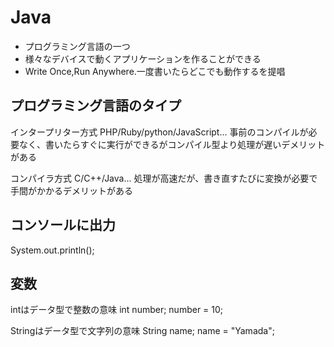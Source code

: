 # Java
- プログラミング言語の一つ
- 様々なデバイスで動くアプリケーションを作ることができる
- Write Once,Run Anywhere.一度書いたらどこでも動作するを提唱

## プログラミング言語のタイプ
インタープリター方式
PHP/Ruby/python/JavaScript...
事前のコンパイルが必要なく、書いたらすぐに実行ができるがコンパイル型より処理が遅いデメリットがある

コンパイラ方式
C/C++/Java...
処理が高速だが、書き直すたびに変換が必要で手間がかかるデメリットがある


## コンソールに出力
System.out.println();

## 変数
intはデータ型で整数の意味
int number;
number = 10;

Stringはデータ型で文字列の意味
String name;
name = "Yamada";
